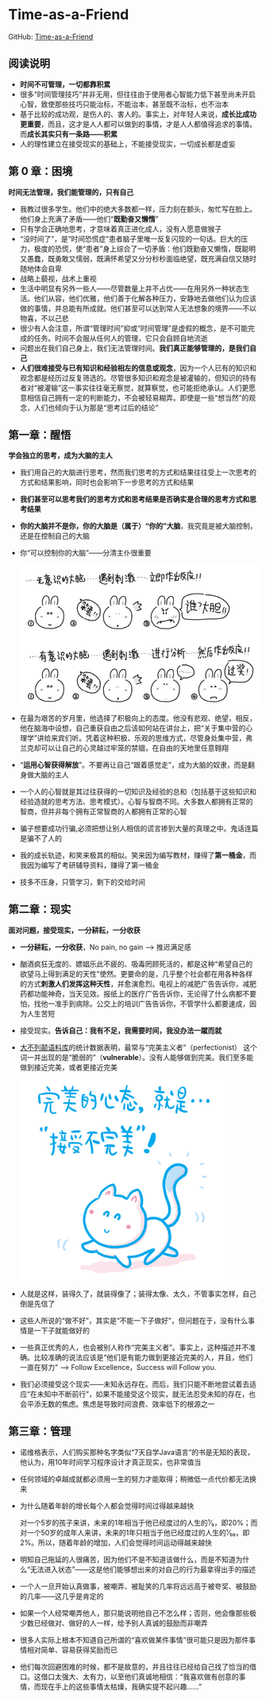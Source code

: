 # Time-as-a-Friend

GitHub: [Time-as-a-Friend](<https://github.com/xiaolai/time-as-a-friend>)

## 阅读说明

* **时间不可管理，一切都靠积累**
* 很多“时间管理技巧”并非无用，但往往由于使用者心智能力低下甚至尚未开启心智，致使那些技巧只能治标，不能治本，甚至既不治标，也不治本
* 基于比较的成功观，是伤人的、害人的。事实上，对年轻人来说，**成长比成功更重要**，而且，这才是人人都可以做到的事情，才是人人都值得追求的事情。而**成长其实只有一条路——积累**
* 人的理性建立在接受现实的基础上，不能接受现实，一切成长都是虚妄

## 第 0 章：困境

**时间无法管理，我们能管理的，只有自己**

* 我教过很多学生。他们中的绝大多数都一样，压力刻在额头，匆忙写在脸上。他们身上充满了矛盾——他们“**既勤奋又懒惰**”
* 只有学会正确地思考，才意味着真正进化成人，没有人愿意做猴子
* “没时间了”，是“时间恐慌症”患者脑子里唯一反复闪现的一句话。巨大的压力，极度的恐慌，使“患者”身上综合了一切矛盾：他们既勤奋又懒惰，既聪明又愚蠢，既勇敢又懦弱，既满怀希望又分分秒秒面临绝望，既充满自信又随时随地体会自卑
* 战略上藐视，战术上重视
* 生活中明显有另外一些人——尽管数量上并不占优——在用另外一种状态生活。他们从容，他们优雅，他们善于化解各种压力，安静地去做他们认为应该做的事情，并总能有所成就。他们甚至可以达到常人无法想象的境界——不以物喜，不以己悲
* 很少有人会注意，所谓“管理时间”抑或“时间管理”是虚假的概念，是不可能完成的任务。时间不会服从任何人的管理，它只会自顾自地流逝
* 问题出在我们自己身上，我们无法管理时间。**我们真正能够管理的，是我们自己**
* **人们很难接受与已有知识和经验相左的信息或观念**，因为一个人已有的知识和观念都是经历过反复筛选的。尽管很多知识和观念是被灌输的，但知识的持有者对“被灌输”这一事实往往毫无察觉，就算察觉，也可能拒绝承认。人们更愿意相信自己拥有一定的判断能力，不会被轻易糊弄。即使是一些“想当然”的观念，人们也倾向于认为那是“思考过后的结论”

## 第一章：醒悟

**学会独立的思考，成为大脑的主人**

* 我们用自己的大脑进行思考，然而我们思考的方式和结果往往受上一次思考的方式和结果影响，同时也会影响下一步思考的方式和结果

* **我们甚至可以思考我们的思考方式和思考结果是否确实是合理的思考方式和思考结果**

* **你的大脑并不是你，你的大脑是（属于）“你的”大脑**，我究竟是被大脑控制，还是在控制自己的大脑

* 你“可以控制你的大脑”——分清主仆很重要

  ![被大脑控制，还是控制自己的大脑](assets/1559003611392.png)

* 在最为艰苦的岁月里，他选择了积极向上的态度。他没有悲观、绝望，相反，他在脑海中设想，自己重获自由之后该如何站在讲台上，把“关于集中营的心理学”讲给来宾们听。凭着这种积极、乐观的思维方式，尽管身处集中营，弗兰克却可以让自己的心灵越过牢笼的禁锢，在自由的天地里任意翱翔

* “**运用心智获得解放**”。不要再让自己“跟着感觉走”，成为大脑的奴隶，而是翻身做大脑的主人

* 一个人的心智就是其过往获得的一切知识及经验的总和（包括基于这些知识和经验造就的思考方法、思考模式）。心智与智商不同。大多数人都拥有正常的智商，但并非每个拥有正常智商的人都拥有正常的心智

* 骗子想要成功行骗,必须把想让别人相信的谎言掺到大量的真理之中。鬼话连篇是骗不了人的

* 我的成长轨迹，和笑来极其的相似。笑来因为编写教材，赚得了**第一桶金**，而我因为编写了考研辅导资料，赚得了第一桶金

* 技多不压身，只管学习，剩下的交给时间

## 第二章：现实

**面对问题，接受现实，一分耕耘，一分收获**

* **一分耕耘，一分收获**，No pain, no gain ——> 推迟满足感

* 酗酒疯狂无度的、嫖娼乐此不疲的、吸毒罔顾死活的，都是这种“希望自己的欲望马上得到满足的天性”使然。更要命的是，几乎整个社会都在用各种各样的方式**刺激人们发挥这种天性**，并愈演愈烈。电视上的减肥广告告诉你，减肥药都功能神奇，当天见效。报纸上的医疗广告告诉你，无论得了什么病都不要怕，找他一准手到病除。公交上的培训广告告诉你，不管学什么都要速成，因为人生苦短

* 接受现实。**告诉自己：我有不足，我需要时间，我没办法一蹴而就**

* [大不列颠语料库](http://goo.gl/uyr9E)的统计数据表明，最常与“完美主义者”（perfectionist） 这个词一并出现的是“脆弱的”（**vulnerable**）。没有人能够做到完美。我们至多能做到接近完美，或者更接近完美

  ![接受不完美](assets/1559093952561.png)

* 人就是这样，装得久了，就装得像了；装得太像、太久，不管事实怎样，自己倒是先信了

* 这些人所说的“做不好”，其实是“不能一下子做好”，但问题在于，没有什么事情是一下子就能做好的

* 一些真正优秀的人，也会被别人称作“完美主义者”。事实上，这种描述并不准确。比较准确的说法应该是“他们是有能力做到更接近完美的人，并且，他们一直在努力” ——> Follow Excellence，Success will Follow you.

* 我们必须接受这个现实——未知永远存在。而后，我们只能不断地尝试着去适应“在未知中不断前行”，如果不能接受这个现实，就无法忍受未知的存在，也会平添无数的焦虑。焦虑是导致时间浪费、效率低下的根源之一

## 第三章：管理

* 诺维格表示，人们购买那种名字类似“7天自学Java语言”的书是无知的表现，他认为，用10年时间学习程序设计才真正现实，也非常值当

* 任何领域的卓越成就都必须用一生的努力才能取得；稍微低一点代价都无法换来

* 为什么随着年龄的增长每个人都会觉得时间过得越来越快

  对一个5岁的孩子来讲，未来的1年相当于他已经度过的人生的¹⁄₅，即20%；而对一个50岁的成年人来讲，未来的1年只相当于他已经度过的人生的¹⁄₅₀，即2%。所以，随着年龄的增加，人们会觉得时间运动得越来越快

* 明知自己拖延的人很痛苦，因为他们不是不知道该做什么，而是不知道为什么“无法进入状态”——这是他们能够想出来的对自己的行为最拿得出手的描述

* 一个人一旦开始认真做事，被嘲弄、被耻笑的几率将远远高于被夸奖、被鼓励的几率——这几乎是肯定的

* 如果一个人经常嘲弄他人，那只能说明他自己不怎么样；否则，他会像那些极少数已经做对、做好的人一样，给予别人真诚的鼓励而非嘲弄

* 很多人实际上根本不知道自己所谓的“喜欢做某件事情”很可能只是因为那件事情相对简单、容易获得奖励而已

* 他们每次回避困难的时候，都不是故意的，并且往往已经给自己找了恰当的借口。这借口太强大、太有力，以至他们真诚地相信：“我喜欢做有创意的事情，而现在手上的这些事情太枯燥，我确实提不起兴趣……”